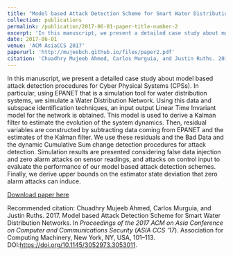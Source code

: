 ```yaml
---
title: "Model based Attack Detection Scheme for Smart Water Distribution Networks"
collection: publications
permalink: /publication/2017-06-01-paper-title-number-2
excerpt: 'In this manuscript, we present a detailed case study about model based attack detection procedures for Cyber Physical Systems (CPSs). In particular, using EPANET that is a simulation tool for water distribution systems, we simulate a Water Distribution Network. Using this data and subspace identification techniques, an input output Linear Time Invariant model for the network is obtained. This model is used to derive a Kalman filter to estimate the evolution of the system dynamics. Then, residual variables are constructed by subtracting data coming from EPANET and the estimates of the Kalman filter. We use these residuals and the Bad Data and the dynamic Cumulative Sum change detection procedures for attack detection. Simulation results are presented considering false data injection and zero alarm attacks on sensor readings, and attacks on control input to evaluate the performance of our model based attack detection schemes. Finally, we derive upper bounds on the estimator state deviation that zero alarm attacks can induce.'
date: 2017-06-01
venue: 'ACM AsiaCCS 2017'
paperurl: 'http://mujeebch.github.io/files/paper2.pdf'
citation: 'Chuadhry Mujeeb Ahmed, Carlos Murguia, and Justin Ruths. 2017. Model based Attack Detection Scheme for Smart Water Distribution Networks. In <i>Proceedings of the 2017 ACM on Asia Conference on Computer and Communications Security</i> (<i>ASIA CCS '17</i>). Association for Computing Machinery, New York, NY, USA, 101–113. DOI:https://doi.org/10.1145/3052973.3053011.'
---
```

In this manuscript, we present a detailed case study about model based attack detection procedures for Cyber Physical Systems (CPSs). In particular, using EPANET that is a simulation tool for water distribution systems, we simulate a Water Distribution Network. Using this data and subspace identification techniques, an input output Linear Time Invariant model for the network is obtained. This model is used to derive a Kalman filter to estimate the evolution of the system dynamics. Then, residual variables are constructed by subtracting data coming from EPANET and the estimates of the Kalman filter. We use these residuals and the Bad Data and the dynamic Cumulative Sum change detection procedures for attack detection. Simulation results are presented considering false data injection and zero alarm attacks on sensor readings, and attacks on control input to evaluate the performance of our model based attack detection schemes. Finally, we derive upper bounds on the estimator state deviation that zero alarm attacks can induce.

[Download paper here](http://mujeebch.github.io/files/paper2.pdf)

Recommended citation: Chuadhry Mujeeb Ahmed, Carlos Murguia, and Justin Ruths. 2017. Model based Attack Detection Scheme for Smart Water Distribution Networks. In <i>Proceedings of the 2017 ACM on Asia Conference on Computer and Communications Security</i> (<i>ASIA CCS '17</i>). Association for Computing Machinery, New York, NY, USA, 101–113. DOI:https://doi.org/10.1145/3052973.3053011.